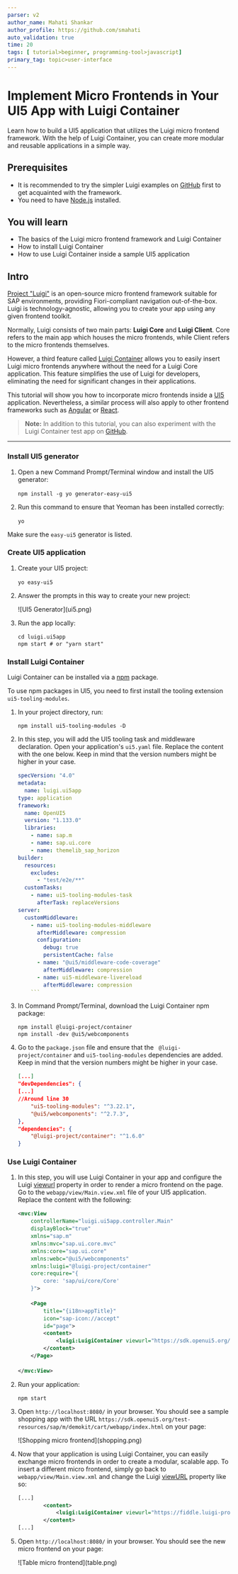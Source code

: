 ```yaml
---
parser: v2
author_name: Mahati Shankar
author_profile: https://github.com/smahati
auto_validation: true
time: 20
tags: [ tutorial>beginner, programming-tool>javascript]
primary_tag: topic>user-interface
---
```


# Implement Micro Frontends in Your UI5 App with Luigi Container
<!-- description --> Learn how to build a UI5 application that utilizes the Luigi micro frontend framework. With the help of Luigi Container, you can create more modular and reusable applications in a simple way.

## Prerequisites
 - It is recommended to try the simpler Luigi examples on [GitHub](https://github.com/SAP/luigi/tree/main/core/examples) first to get acquainted with the framework.
 - You need to have [Node.js](https://nodejs.org/en/download/current/) installed.

## You will learn
  - The basics of the Luigi micro frontend framework and Luigi Container 
  - How to install Luigi Container
  - How to use Luigi Container inside a sample UI5 application

## Intro

[Project "Luigi"](https://luigi-project.io) is an open-source micro frontend framework suitable for SAP environments, providing Fiori-compliant navigation out-of-the-box. Luigi is technology-agnostic, allowing you to create your app using any given frontend toolkit. 

Normally, Luigi consists of two main parts: **Luigi Core** and **Luigi Client**. Core refers to the main app which houses the micro frontends, while Client refers to the micro frontends themselves. 

However, a third feature called [Luigi Container](https://docs.luigi-project.io/docs/luigi-container) allows you to easily insert Luigi micro frontends anywhere without the need for a Luigi Core application. This feature simplifies the use of Luigi for developers, eliminating the need for significant changes in their applications.

This tutorial will show you how to incorporate micro frontends inside a [UI5](https://sdk.openui5.org) application. Nevertheless, a similar process will also apply to other frontend frameworks such as [Angular](https://angular.io/) or [React](https://react.dev/).

> **Note:** In addition to this tutorial, you can also experiment with the Luigi Container test app on [GitHub](https://github.com/SAP/luigi/tree/main/container/test-app).

---

### Install UI5 generator 

1. Open a new Command Prompt/Terminal window and install the UI5 generator: 

    `npm install -g yo generator-easy-ui5`

2. Run this command to ensure that Yeoman has been installed correctly: 

    `yo`

Make sure the `easy-ui5` generator is listed.

### Create UI5 application 

1. Create your UI5 project:

    `yo easy-ui5`

2. Answer the prompts in this way to create your new project: 

    <!-- border -->![UI5 Generator](ui5.png)

3. Run the app locally:

    ```shell
    cd luigi.ui5app
    npm start # or "yarn start"
    ```

### Install Luigi Container 

Luigi Container can be installed via a [npm](https://www.npmjs.com/) package.

To use npm packages in UI5, you need to first install the tooling extension `ui5-tooling-modules`.

1. In your project directory, run: 

    ```shell
    npm install ui5-tooling-modules -D
    ```


2. In this step, you will add the UI5 tooling task and middleware declaration. Open your application's `ui5.yaml` file. Replace the content with the one below. Keep in mind that the version numbers might be higher in your case.

    ```yaml
    specVersion: "4.0"
    metadata:
      name: luigi.ui5app
    type: application
    framework:
      name: OpenUI5
      version: "1.133.0"
      libraries:
        - name: sap.m
        - name: sap.ui.core
        - name: themelib_sap_horizon
    builder:
      resources:
        excludes:
          - "test/e2e/**"
      customTasks:
        - name: ui5-tooling-modules-task
          afterTask: replaceVersions    
    server:
      customMiddleware:
        - name: ui5-tooling-modules-middleware
          afterMiddleware: compression
          configuration:
            debug: true
            persistentCache: false
          - name: "@ui5/middleware-code-coverage"
            afterMiddleware: compression
          - name: ui5-middleware-livereload
            afterMiddleware: compression
        ```

3. In Command Prompt/Terminal, download the Luigi Container npm package: 

    ```shell
    npm install @luigi-project/container
    npm install -dev @ui5/webcomponents
    ```

4. Go to the `package.json` file and ensure that the ` @luigi-project/container` and `ui5-tooling-modules` dependencies are added. Keep in mind that the version numbers might be higher in your case.

    ```json
    [...]
    "devDependencies": {
    [...]
    //Around line 30
        "ui5-tooling-modules": "^3.22.1",
        "@ui5/webcomponents": "^2.7.3",
    },
    "dependencies": {
        "@luigi-project/container": "^1.6.0"
    }
    ```

### Use Luigi Container 

1. In this step, you will use Luigi Container in your app and configure the Luigi [viewurl](https://docs.luigi-project.io/docs/navigation-parameters-reference/?section=viewurl) property in order to render a micro frontend on the page. Go to the `webapp/view/Main.view.xml` file of your UI5 application. Replace the content with the following: 

    ```xml
    <mvc:View
        controllerName="luigi.ui5app.controller.Main"
        displayBlock="true"
        xmlns="sap.m"
        xmlns:mvc="sap.ui.core.mvc"
        xmlns:core="sap.ui.core"
        xmlns:webc="@ui5/webcomponents"
        xmlns:luigi="@luigi-project/container" 
	    core:require="{
		    core: 'sap/ui/core/Core'
	    }">

        <Page
            title="{i18n>appTitle}"
            icon="sap-icon://accept"
            id="page">
            <content>
                <luigi:LuigiContainer viewurl="https://sdk.openui5.org/test-resources/sap/m/demokit/cart/webapp/index.html" theme="{= core.getConfiguration().getTheme() }"/>
            </content>
        </Page>

    </mvc:View>
    ```

2. Run your application:

    ```shell
    npm start
    ```

3. Open `http://localhost:8080/` in your browser. You should see a sample shopping app with the URL `https://sdk.openui5.org/test-resources/sap/m/demokit/cart/webapp/index.html` on your page:

    <!-- border -->![Shopping micro frontend](shopping.png)

4. Now that your application is using Luigi Container, you can easily exchange micro frontends in order to create a modular, scalable app. To insert a different micro frontend, simply go back to `webapp/view/Main.view.xml` and change the Luigi [viewURL](https://docs.luigi-project.io/docs/navigation-parameters-reference/?section=viewurl) property like so:  

    ```xml
    [...]
            <content>
                <luigi:LuigiContainer viewurl="https://fiddle.luigi-project.io/examples/microfrontends/fundamental/table-demo-page.html" theme="{= core.getConfiguration().getTheme() }"/>
            </content>
    [...]
    ```

5. Open `http://localhost:8080/` in your browser. You should see the new micro frontend on your page: 

    <!-- border -->![Table micro frontend](table.png)
